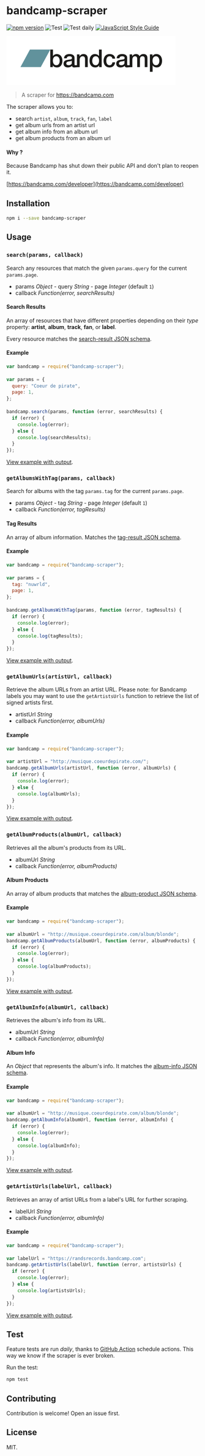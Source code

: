 # bandcamp-scraper

[![npm version](https://badge.fury.io/js/bandcamp-scraper.svg)](https://badge.fury.io/js/bandcamp-scraper)
![Test](https://github.com/masterT/bandcamp-scraper/workflows/Test/badge.svg?event=push)
![Test daily](https://github.com/masterT/bandcamp-scraper/workflows/Test/badge.svg?event=schedule)
[![JavaScript Style Guide](https://img.shields.io/badge/code_style-standard-brightgreen.svg)](https://standardjs.com)

[![Bandcamp Logo](assets/bandcamp.png)](https://bandcamp.com)

> A scraper for https://bandcamp.com

The scraper allows you to:

- search `artist`, `album`, `track`, `fan`, `label`
- get album urls from an artist url
- get album info from an album url
- get album products from an album url

#### Why ?

Because Bandcamp has shut down their public API and don't plan to reopen it.

[https://bandcamp.com/developer](https://bandcamp.com/developer)

## Installation

```bash
npm i --save bandcamp-scraper
```

## Usage

### `search(params, callback)`

Search any resources that match the given `params.query` for the current `params.page`.

- params _Object_ - query _String_ - page _Integer_ (default `1`)
- callback _Function(error, searchResults)_

#### Search Results

An array of resources that have different properties depending on their _type_ property: **artist**, **album**, **track**, **fan**, or **label**.

Every resource matches the [search-result JSON schema](/schemas/search-result.json).

#### Example

```js
var bandcamp = require("bandcamp-scraper");

var params = {
  query: "Coeur de pirate",
  page: 1,
};

bandcamp.search(params, function (error, searchResults) {
  if (error) {
    console.log(error);
  } else {
    console.log(searchResults);
  }
});
```

[View example with output](examples/search.js).

### `getAlbumsWithTag(params, callback)`

Search for albums with the tag `params.tag` for the current `params.page`.

- params _Object_ - tag _String_ - page _Integer_ (default `1`)
- callback _Function(error, tagResults)_

#### Tag Results

An array of album information. Matches the [tag-result JSON schema](/schemas/tag-result.json).

#### Example

```js
var bandcamp = require("bandcamp-scraper");

var params = {
  tag: "nuwrld",
  page: 1,
};

bandcamp.getAlbumsWithTag(params, function (error, tagResults) {
  if (error) {
    console.log(error);
  } else {
    console.log(tagResults);
  }
});
```

[View example with output](examples/tag.js).

### `getAlbumUrls(artistUrl, callback)`

Retrieve the album URLs from an artist URL.
Please note: for Bandcamp labels you may want to use the `getArtistsUrls` function to retrieve the list of signed artists first.

- artistUrl _String_
- callback _Function(error, albumUrls)_

#### Example

```js
var bandcamp = require("bandcamp-scraper");

var artistUrl = "http://musique.coeurdepirate.com/";
bandcamp.getAlbumUrls(artistUrl, function (error, albumUrls) {
  if (error) {
    console.log(error);
  } else {
    console.log(albumUrls);
  }
});
```

[View example with output](examples/getAlbumUrls.js).

### `getAlbumProducts(albumUrl, callback)`

Retrieves all the album's products from its URL.

- albumUrl _String_
- callback _Function(error, albumProducts)_

#### Album Products

An array of album products that matches the [album-product JSON schema](/schemas/album-product.json).

#### Example

```js
var bandcamp = require("bandcamp-scraper");

var albumUrl = "http://musique.coeurdepirate.com/album/blonde";
bandcamp.getAlbumProducts(albumUrl, function (error, albumProducts) {
  if (error) {
    console.log(error);
  } else {
    console.log(albumProducts);
  }
});
```

[View example with output](examples/getAlbumProducts.js).

### `getAlbumInfo(albumUrl, callback)`

Retrieves the album's info from its URL.

- albumUrl _String_
- callback _Function(error, albumInfo)_

#### Album Info

An _Object_ that represents the album's info. It matches the [album-info JSON schema](/schemas/album-info.json).

#### Example

```js
var bandcamp = require("bandcamp-scraper");

var albumUrl = "http://musique.coeurdepirate.com/album/blonde";
bandcamp.getAlbumInfo(albumUrl, function (error, albumInfo) {
  if (error) {
    console.log(error);
  } else {
    console.log(albumInfo);
  }
});
```

[View example with output](examples/getAlbumInfo.js).

### `getArtistUrls(labelUrl, callback)`

Retrieves an array of artist URLs from a label's URL for further scraping.

- labelUrl _String_
- callback _Function(error, albumInfo)_

#### Example

```js
var bandcamp = require("bandcamp-scraper");

var labelUrl = "https://randsrecords.bandcamp.com";
bandcamp.getArtistUrls(labelUrl, function (error, artistsUrls) {
  if (error) {
    console.log(error);
  } else {
    console.log(artistsUrls);
  }
});
```

[View example with output](examples/getArtistUrls.js).

## Test

Feature tests are run _daily_, thanks to [GitHub Action](https://docs.github.com/en/free-pro-team@latest/actions) schedule actions. This way we know if the scraper is ever broken.

Run the test:

```bash
npm test
```

## Contributing

Contribution is welcome! Open an issue first.

## License

MIT.
